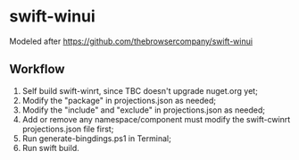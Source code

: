 # swift-winui
Modeled after https://github.com/thebrowsercompany/swift-winui

## Workflow

1. Self build swift-winrt, since TBC doesn't upgrade nuget.org yet;
2. Modify the "package" in projections.json as needed;
3. Modify the "include" and "exclude" in projections.json as needed;
4. Add or remove any namespace/component must modify the swift-cwinrt projections.json file first;
5. Run generate-bingdings.ps1 in Terminal;
6. Run swift build.
